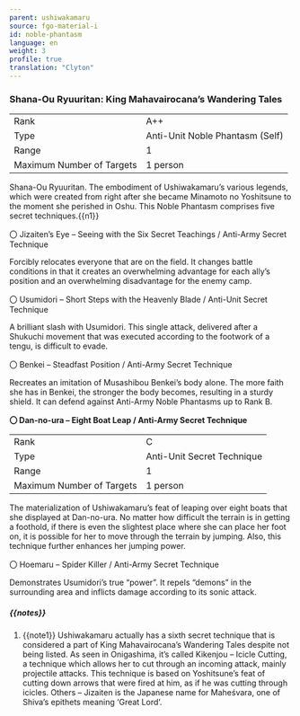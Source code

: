 ```yaml
---
parent: ushiwakamaru
source: fgo-material-i
id: noble-phantasm
language: en
weight: 3
profile: true
translation: "Clyton"
---
```


### Shana-Ou Ryuuritan: King Mahavairocana’s Wandering Tales

<table>
  <tr><td>Rank</td><td>A++</td></tr>
  <tr><td>Type</td><td>Anti-Unit Noble Phantasm (Self)</td></tr>
  <tr><td>Range</td><td>1</td></tr>
  <tr><td>Maximum Number of Targets</td><td>1 person</td></tr>
</table>

Shana-Ou Ryuuritan.
The embodiment of Ushiwakamaru’s various legends, which were created from right after she became Minamoto no Yoshitsune to the moment she perished in Oshu. This Noble Phantasm comprises five secret techniques.{{n1}}

〇 Jizaiten’s Eye – Seeing with the Six Secret Teachings / Anti-Army Secret Technique

Forcibly relocates everyone that are on the field. It changes battle conditions in that it creates an overwhelming advantage for each ally’s position and an overwhelming disadvantage for the enemy camp.

〇 Usumidori – Short Steps with the Heavenly Blade / Anti-Unit Secret Technique

A brilliant slash with Usumidori. This single attack, delivered after a Shukuchi movement that was executed according to the footwork of a tengu, is difficult to evade.

〇 Benkei – Steadfast Position / Anti-Army Secret Technique

Recreates an imitation of Musashibou Benkei’s body alone. The more faith she has in Benkei, the stronger the body becomes, resulting in a sturdy shield. It can defend against Anti-Army Noble Phantasms up to Rank B.

**〇 Dan-no-ura – Eight Boat Leap / Anti-Army Secret Technique**

<table>
  <tr><td>Rank</td><td>C</td></tr>
  <tr><td>Type</td><td>Anti-Unit Secret Technique</td></tr>
  <tr><td>Range</td><td>1</td></tr>
  <tr><td>Maximum Number of Targets</td><td>1 person</td></tr>
</table>

The materialization of Ushiwakamaru’s feat of leaping over eight boats that she displayed at Dan-no-ura. No matter how difficult the terrain is in getting a foothold, if there is even the slightest place where she can place her foot on, it is possible for her to move through the terrain by jumping. Also, this technique further enhances her jumping power.

〇 Hoemaru – Spider Killer / Anti-Army Secret Technique

Demonstrates Usumidori’s true “power”. It repels “demons” in the surrounding area and inflicts damage according to its sonic attack.

##### {{notes}}

1. {{note1}} Ushiwakamaru actually has a sixth secret technique that is considered a part of King Mahavairocana’s Wandering Tales despite not being listed. As seen in Onigashima, it’s called Kikenjou – Icicle Cutting, a technique which allows her to cut through an incoming attack, mainly projectile attacks. This technique is based on Yoshitsune’s feat of cutting down arrows that were fired at him, as if he was cutting through icicles.
  Others – Jizaiten is the Japanese name for Maheśvara, one of Shiva’s epithets meaning ‘Great Lord‘.
